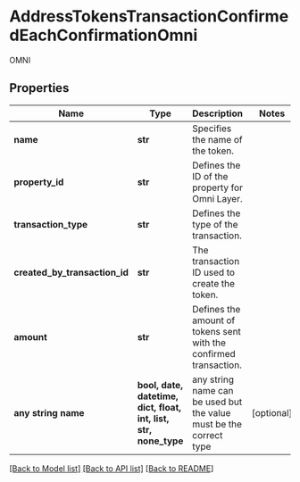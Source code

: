 # AddressTokensTransactionConfirmedEachConfirmationOmni

OMNI

## Properties
Name | Type | Description | Notes
------------ | ------------- | ------------- | -------------
**name** | **str** | Specifies the name of the token. | 
**property_id** | **str** | Defines the ID of the property for Omni Layer. | 
**transaction_type** | **str** | Defines the type of the transaction. | 
**created_by_transaction_id** | **str** | The transaction ID used to create the token. | 
**amount** | **str** | Defines the amount of tokens sent with the confirmed transaction. | 
**any string name** | **bool, date, datetime, dict, float, int, list, str, none_type** | any string name can be used but the value must be the correct type | [optional]

[[Back to Model list]](../README.md#documentation-for-models) [[Back to API list]](../README.md#documentation-for-api-endpoints) [[Back to README]](../README.md)


